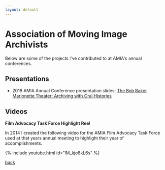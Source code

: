 ```yaml
---
layout: default
---
```


# Association of Moving Image Archivists

Below are some of the projects I've contributed to at AMIA's annual conferences.

## Presentations

*  2018 AMIA Annual Conference presentation slides: [The Bob Baker Marionette Theater: Archiving with Oral Histories](https://docs.google.com/presentation/d/1Y5i4Ie9mQ5DlQG34-Kj5Ocw-GmDcoUxST5L5bsMUfbI/edit#slide=id.g47202d919f_0_1)

## Videos

**Film Advocacy Task Force Highlight Reel**

In 2014 I created the following video for the AMIA Film Advocacy Task Force used at that years annual meeting to highlight their year of accomplishments.

{% include youtube.html id="lM_kjo8kL6s" %}

[back](./projects)

